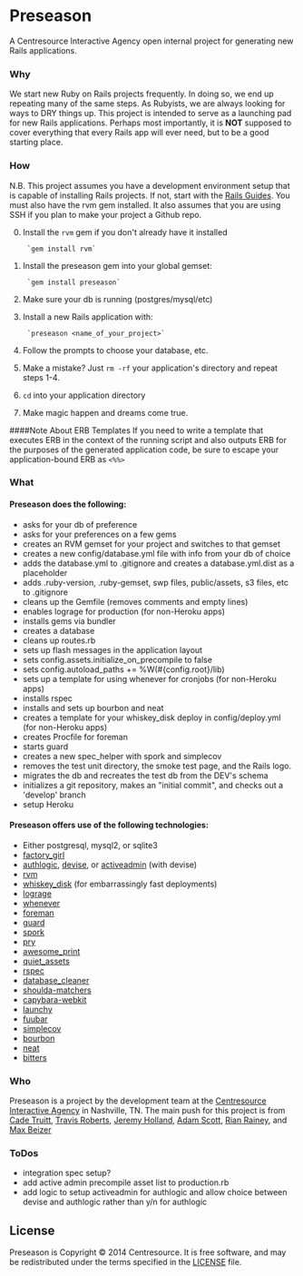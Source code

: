 # Preseason
A Centresource Interactive Agency open internal project for generating new Rails applications.

### Why
We start new Ruby on Rails projects frequently. In doing so, we end up
repeating many of the same steps. As Rubyists, we are always looking for
ways to DRY things up. This project is intended to serve as a launching
pad for new Rails applications. Perhaps most importantly, it is **NOT** supposed to cover everything that every Rails app will ever need, but to be a good starting place.

### How
N.B. This project assumes you have a development environment setup that is capable of installing Rails projects. If not, start with the [Rails Guides](http://guides.rubyonrails.org/getting_started.html "Rails Guides"). You must also have the rvm gem installed. It also assumes that you are using SSH if you plan to make your project a Github repo.

0. Install the `rvm` gem if you don't already have it installed

        `gem install rvm`

1. Install the preseason gem into your global gemset:

        `gem install preseason`

2. Make sure your db is running (postgres/mysql/etc)

3. Install a new Rails application with:

        `preseason <name_of_your_project>`

3. Follow the prompts to choose your database, etc.

4. Make a mistake? Just `rm -rf` your application's directory and repeat steps 1-4.

5. `cd` into your application directory

6. Make magic happen and dreams come true.

####Note About ERB Templates
If you need to write a template that executes ERB in the context of the running script and also outputs ERB for the purposes of the generated application code, be sure to escape your application-bound ERB as `<%%>`

### What
#### Preseason does the following:

+ asks for your db of preference
+ asks for your preferences on a few gems
+ creates an RVM gemset for your project and switches to that gemset
+ creates a new config/database.yml file with info from your db of choice
+ adds the database.yml to .gitignore and creates a database.yml.dist as a placeholder
+ adds .ruby-version, .ruby-gemset, swp files, public/assets, s3 files, etc to .gitignore
+ cleans up the Gemfile (removes comments and empty lines)
+ enables lograge for production (for non-Heroku apps)
+ installs gems via bundler
+ creates a database
+ cleans up routes.rb
+ sets up flash messages in the application layout
+ sets config.assets.initialize_on_precompile to false
+ sets config.autoload_paths += %W(\#{config.root}/lib)
+ sets up a template for using whenever for cronjobs (for non-Heroku apps)
+ installs rspec
+ installs and sets up bourbon and neat
+ creates a template for your whiskey_disk deploy in config/deploy.yml (for non-Heroku apps)
+ creates Procfile for foreman
+ starts guard
+ creates a new spec_helper with spork and simplecov
+ removes the test unit directory, the smoke test page, and the Rails logo.
+ migrates the db and recreates the test db from the DEV's schema
+ initializes a git repository, makes an "initial commit", and checks out a 'develop' branch
+ setup Heroku

#### Preseason offers use of the following technologies:

+  Either postgresql, mysql2, or sqlite3
+  [factory_girl](https://github.com/thoughtbot/factory_girl)
+  [authlogic](https://github.com/binarylogic/authlogic), [devise](https://github.com/plataformatec/devise), or [activeadmin](http://www.activeadmin.info/) (with devise)
+  [rvm](https://rvm.io/)
+  [whiskey_disk](https://github.com/flogic/whiskey_disk) (for embarrassingly fast deployments)
+  [lograge](https://github.com/roidrage/lograge)
+  [whenever](https://github.com/javan/whenever)
+  [foreman](https://github.com/ddollar/foreman)
+  [guard](https://github.com/guard/guard)
+  [spork](https://github.com/sporkrb/spork)
+  [pry](http://pryrepl.org/)
+  [awesome_print](https://github.com/michaeldv/awesome_print)
+  [quiet_assets](https://github.com/evrone/quiet_assets)
+  [rspec](http://rspec.info/)
+  [database_cleaner](https://github.com/bmabey/database_cleaner)
+  [shoulda-matchers](https://github.com/thoughtbot/shoulda-matchers)
+  [capybara-webkit](https://github.com/thoughtbot/capybara-webkit)
+  [launchy](https://github.com/copiousfreetime/launchy)
+  [fuubar](https://github.com/jeffkreeftmeijer/fuubar)
+  [simplecov](https://github.com/colszowka/simplecov)
+  [bourbon](http://bourbon.io/)
+  [neat](http://neat.bourbon.io/)
+  [bitters](http://bitters.bourbon.io)

### Who

Preseason is a project by the development team at the [Centresource Interactive Agency](http://www.centresource.com) in Nashville, TN. The main push for this project is from [Cade Truitt](https://github.com/cade), [Travis Roberts](https://github.com/travisr), [Jeremy Holland](https://github.com/awebneck), [Adam Scott](https://github.com/ascot21), [Rian Rainey](https://github.com/rianrainey), and [Max Beizer](https://github.com/maxbeizer)

### ToDos
* integration spec setup?
* add active admin precompile asset list to production.rb
* add logic to setup activeadmin for authlogic and allow choice between
  devise and authlogic rather than y/n for authlogic

## License
Preseason is Copyright © 2014 Centresource. It is free software, and may be redistributed under the terms specified in the [LICENSE](https://github.com/centresource/preseason/blob/master/LICENSE) file.
